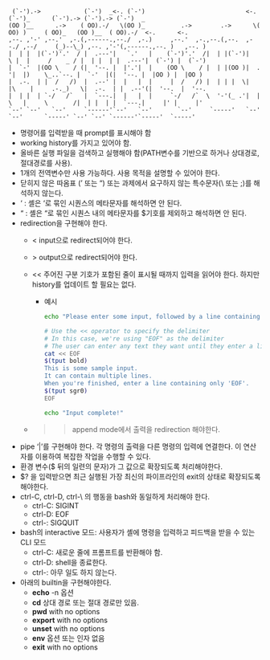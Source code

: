 ```
 (`-').->            (`-')  _<-. (`-')                            <-. (`-')_      (`-').-> (`-').-> (`-')  _                  
(OO )__      .->    ( OO).-/   \(OO )_          .->        .->      \( OO) )     ( OO)_   (OO )__  ( OO).-/  <-.      <-.    
,--. ,'-' ,--.'  ,-.(,------.,--./  ,-.)     ,--.'  ,-.,--.(,--.  ,--./ ,--/     (_)--\_) ,--. ,'-'(,------.,--. )   ,--. )   
|  | |  |(`-')'.'  / |  .---'|   `.'   |    (`-')'.'  /|  | |(`-')|   \ |  |     /    _ / |  | |  | |  .---'|  (`-') |  (`-') 
|  `-'  |(OO \    / (|  '--. |  |'.'|  |    (OO \    / |  | |(OO )|  . '|  |)    \_..`--. |  `-'  |(|  '--. |  |OO ) |  |OO ) 
|  .-.  | |  /   /)  |  .--' |  |   |  |     |  /   /) |  | | |  \|  |\    |     .-._)   \|  .-.  | |  .--'(|  '--.  |  '--.  
|  | |  | `-/   /`   |  `---.|  |   |  |     `-/   /`  \  '-'(_ .'|  | \   |     \       /|  | |  | |  `---.|     |' |     |' 
`--' `--'   `--'     `------'`--'   `--'       `--'     `-----'   `--'  `--'      `-----' `--' `--' `------'`-----'  `-----'
```

- 명령어를 입력받을 때 prompt를 표시해야 함
- working history를 가지고 있어야 함.
- 올바른 실행 파일을 검색하고 실행해야 함(PATH변수를 기반으로 하거나 상대경로, 절대경로를 사용).
- 1개의 전역변수만 사용 가능하다. 사용 목적을 설명할 수 있어야 한다.
- 닫히지 않은 따옴표 (’ 또는 “) 또는 과제에서 요구하지 않는 특수문자(\ 또는 ;)를 해석하지 않는다.
- ‘ : 셸은 ‘로 묶인 시퀀스의 메타문자를 해석하면 안 된다.
- “ : 셸은 “로 묶인 시퀀스 내의 메타문자를 $기호를 제외하고 해석하면 안 된다.
- redirection을 구현해야 한다.
    - < input으로 redirect되어야 한다.
    - \> output으로 redirect되어야 한다.
    - << 주어진 구분 기호가 포함된 줄이 표시될 때까지 입력을 읽어야 한다. 하지만 history를 업데이트 할 필요는 없다.
        - 예시
            
            ```bash
            echo "Please enter some input, followed by a line containing only 'EOF':"
            
            # Use the << operator to specify the delimiter
            # In this case, we're using "EOF" as the delimiter
            # The user can enter any text they want until they enter a line containing only "EOF"
            cat << EOF
            $(tput bold)
            This is some sample input.
            It can contain multiple lines.
            When you're finished, enter a line containing only 'EOF'.
            $(tput sgr0)
            EOF
            
            echo "Input complete!"
            ```
            
    - >> append mode에서 출력을 redirection 해야한다.
- pipe ‘|’를 구현해야 한다. 각 명령의 출력을 다른 명령의 입력에 연결한다. 이 연산자를 이용하여 복잡한 작업을 수행할 수 있다.
- 환경 변수($ 뒤의 일련의 문자)가 그 값으로 확장되도록 처리해야한다.
- $? 을 입력받으면 최근 실행된 가장 최신의 파이프라인의 exit의 상태로 확장되도록 해야한다.
- ctrl-C, ctrl-D, ctrl-\ 의 행동을 bash와 동일하게 처리해야 한다.
    - ctrl-C: SIGINT
    - ctrl-D: EOF
    - ctrl-\: SIGQUIT
- bash의 interactive 모드: 사용자가 셸에 명령을 입력하고 피드백을 받을 수 있는 CLI 모드
    - ctrl-C: 새로운 줄에 프롬프트를 반환해야 함.
    - ctrl-D: shell을 종료한다.
    - ctrl-\: 아무 일도 하지 않는다.
- 아래의 builtin을 구현해야한다.
    - **echo** -n 옵션
    - **cd** 상대 경로 또는 절대 경로만 있음.
    - **pwd** with no options
    - **export** with no options
    - **unset** with no options
    - **env** 옵션 또는 인자 없음
    - **exit** with no options
